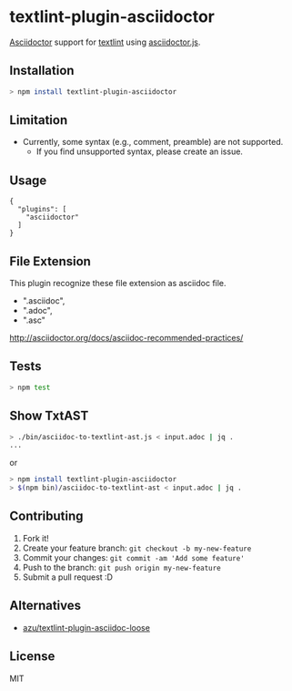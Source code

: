 # textlint-plugin-asciidoctor

[Asciidoctor](http://asciidoctor.org/ "Asciidoctor") support for [textlint](https://github.com/textlint/textlint "textlint")
using [asciidoctor.js](https://github.com/asciidoctor/asciidoctor.js).

## Installation

```sh
> npm install textlint-plugin-asciidoctor
```

## Limitation

- Currently, some syntax (e.g., comment, preamble) are not supported.
  - If you find unsupported syntax, please create an issue.

## Usage

```
{
  "plugins": [
    "asciidoctor"
  ]
}
```

## File Extension

This plugin recognize these file extension as asciidoc file. 

- ".asciidoc",
- ".adoc",
- ".asc"

http://asciidoctor.org/docs/asciidoc-recommended-practices/

## Tests

```sh
> npm test
```

## Show TxtAST

```sh
> ./bin/asciidoc-to-textlint-ast.js < input.adoc | jq .
...
```

or

```sh
> npm install textlint-plugin-asciidoctor
> $(npm bin)/asciidoc-to-textlint-ast < input.adoc | jq .
```


## Contributing

1. Fork it!
2. Create your feature branch: `git checkout -b my-new-feature`
3. Commit your changes: `git commit -am 'Add some feature'`
4. Push to the branch: `git push origin my-new-feature`
5. Submit a pull request :D

## Alternatives

- [azu/textlint-plugin-asciidoc-loose](https://github.com/azu/textlint-plugin-asciidoc-loose)

## License

MIT
